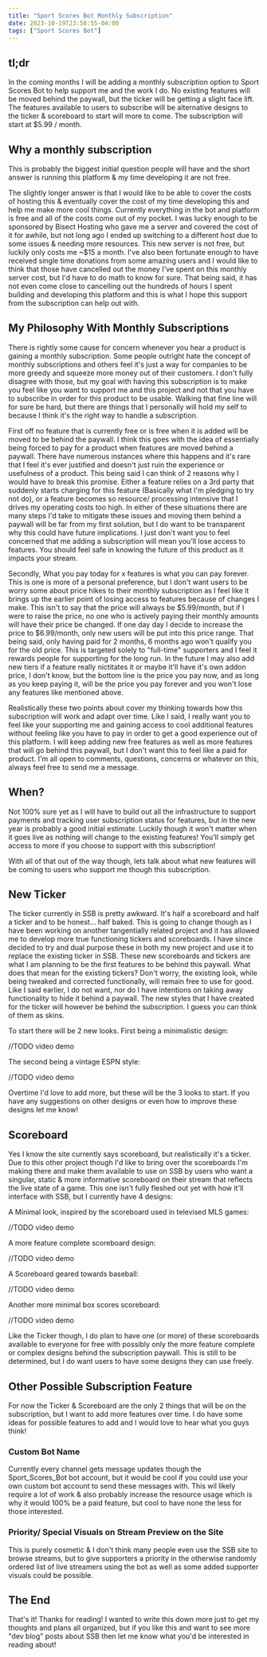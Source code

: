 ```yaml
---
title: "Sport Scores Bot Monthly Subscription"
date: 2023-10-19T23:58:55-04:00
tags: ["Sport Scores Bot"]
---
```


## tl;dr

In the coming months I will be adding a monthly subscription option to Sport Scores Bot to help support me and the work I do. No existing features will be moved behind the paywall, but the ticker will be getting a slight face lift. The features available to users to subscribe will be alternative designs to the ticker & scoreboard to start will more to come. The subscription will start at $5.99 / month.

## Why a monthly subscription

This is probably the biggest initial question people will have and the short answer is running this platform & my time developing it are not free. 

The slightly longer answer is that I would like to be able to cover the costs of hosting this & eventually cover the cost of my time developing this and help me make more cool things. Currently everything in the bot and platform is free and all of the costs come out of my pocket. I was lucky enough to be sponsored by Bisect Hosting who gave me a server and covered the cost of it for awhile, but not long ago I ended up switching to a different host due to some issues & needing more resources. This new server is not free, but luckily only costs me ~$15 a month. I've also been fortunate enough to have received single time donations from some amazing users and I would like to think that those have cancelled out the money I've spent on this monthly server cost, but I'd have to do math to know for sure. That being said, it has not even come close to cancelling out the hundreds of hours I spent building and developing this platform and this is what I hope this support from the subscription can help out with.

## My Philosophy With Monthly Subscriptions

There is rightly some cause for concern whenever you hear a product is gaining a monthly subscription. Some people outright hate the concept of monthly subscriptions and others feel it's just a way for companies to be more greedy and squeeze more money out of their customers. I don't fully disagree with those, but my goal with having this subscription is to make you feel like you want to support me and this project and not that you have to subscribe in order for this product to be usable. Walking that fine line will for sure be hard, but there are things that I personally will hold my self to because I think it's the right way to handle a subscription.

First off no feature that is currently free or is free when it is added will be moved to be behind the paywall. I think this goes with the idea of essentially being forced to pay for a product when features are moved behind a paywall. There have numerous instances where this happens and it's rare that I feel it's ever justified and doesn't just ruin the experience or usefulness of a product. This being said I can think of 2 reasons why I would have to break this promise. Either a feature relies on a 3rd party that suddenly starts charging for this feature (Basically what I'm pledging to try not do), or a feature becomes so resource/ processing intensive that I drives my operating costs too high. In either of these situations there are many steps I'd take to mitigate these issues and moving them behind a paywall will be far from my first solution, but I do want to be transparent why this could have future implications. I just don't want you to feel concerned that me adding a subscription will mean you'll lose access to features. You should feel safe in knowing the future of this product as it impacts your stream.

Secondly, What you pay today for x features is what you can pay forever. This is one is more of a personal preference, but I don't want users to be worry some about price hikes to their monthly subscription as I feel like it brings up the earlier point of losing access to features because of changes I make. This isn't to say that the price will always be $5.99/month, but if I were to raise the price, no one who is actively paying their monthly amounts will have their price be changed. If one day day I decide to increase the price to $6.99/month, only new users will be put into this price range. That being said, only having paid for 2 months, 6 months ago won't qualify you for the old price. This is targeted solely to "full-time" supporters and I feel it rewards people for supporting for the long run. In the future I may also add new tiers if a feature really nictitates it or maybe it'll have it's own addon price, I don't know, but the bottom line is the price you pay now, and as long as you keep paying it, will be the price you pay forever and you won't lose any features like mentioned above.

Realistically these two points about cover my thinking towards how this subscription will work and adapt over time. Like I said, I really want you to feel like your supporting me and gaining access to cool additional features without feeling like you have to pay in order to get a good experience out of this platform. I will keep adding new free features as well as more features that will go behind this paywall, but I don't want this to feel like a paid for product. I'm all open to comments, questions, concerns or whatever on this, always feel free to send me a message.

## When?

Not 100% sure yet as I will have to build out all the infrastructure to support payments and tracking user subscription status for features, but in the new year is probably a good initial estimate. Luckily though it won't matter when it goes live as nothing will change to the existing features! You'll simply get access to more if you choose to support with this subscription!

With all of that out of the way though, lets talk about what new features will be coming to users who support me though this subscription.

## New Ticker
The ticker currently in SSB is pretty awkward. It's half a scoreboard and half a ticker and to be honest... half baked. This is going to change though as I have been working on another tangentially related project and it has allowed me to develop more true functioning tickers and scoreboards. I have since decided to try and dual purpose these in both my new project and use it to replace the existing ticker in SSB. These new scoreboards and tickers are what I am planning to be the first features to be behind this paywall. What does that mean for the existing tickers? Don't worry, the existing look, while being tweaked and corrected functionally, will remain free to use for good. Like I said earlier, I do not want, nor do I have intentions on taking away functionality to hide it behind a paywall. The new styles that I have created for the ticker will however be behind the subscription. I guess you can think of them as skins.

To start there will be 2 new looks. First being a minimalistic design:

//TODO video demo

The second being a vintage ESPN style:

//TODO video demo

Overtime I'd love to add more, but these will be the 3 looks to start. If you have any suggestions on other designs or even how to improve these designs let me know!

## Scoreboard
Yes I know the site currently says scoreboard, but realistically it's a ticker. Due to this other project though I'd like to bring over the scoreboards I'm making there and make them available to use on SSB by users who want a singular, static & more informative scoreboard on their stream that reflects the live state of a game. This one isn't fully fleshed out yet with how it'll interface with SSB, but I currently have 4 designs:

A Minimal look, inspired by the scoreboard used in televised MLS games:

//TODO video demo

A more feature complete scoreboard design:

//TODO video demo

A Scoreboard geared towards baseball:

//TODO video demo

Another more minimal box scores scoreboard:

//TODO video demo

Like the Ticker though, I do plan to have one (or more) of these scoreboards available to everyone for free with possibly only the more feature complete or complex designs behind the subscription paywall. This is still to be determined, but I do want users to have some designs they can use freely.

## Other Possible Subscription Feature

For now the Ticker & Scoreboard are the only 2 things that will be on the subscription, but I want to add more features over time. I do have some ideas for possible features to add and I would love to hear what you guys think!

### Custom Bot Name

Currently every channel gets message updates though the Sport_Scores_Bot bot account, but it would be cool if you could use your own custom bot account to send these messages with. This wil likely require a lot of work & also probably increase the resource usage which is why it would 100% be a paid feature, but cool to have none the less for those interested.

### Priority/ Special Visuals on Stream Preview on the Site

This is purely cosmetic & I don't think many people even use the SSB site to browse streams, but to give supporters a priority in the otherwise randomly ordered list of live streamers using the bot as well as some added supporter visuals could be possible.

## The End

That's it! Thanks for reading! I wanted to write this down more just to get my thoughts and plans all organized, but if you like this and want to see more "dev blog" posts about SSB then let me know what you'd be interested in reading about!
